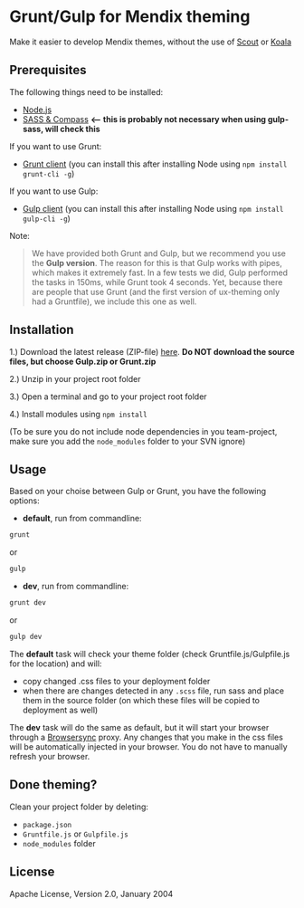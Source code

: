 # Grunt/Gulp for Mendix theming

Make it easier to develop Mendix themes, without the use of [Scout](https://world.mendix.com/display/public/howto50/Create+a+custom+theme+with+the+Mendix+UI+Framework) or [Koala](https://world.mendix.com/display/public/howto50/Setup+Mendix+UI+Framework+with+Koala)

## Prerequisites

The following things need to be installed:
* [Node.js](https://nodejs.org/en/)
* [SASS & Compass](http://thesassway.com/beginner/getting-started-with-sass-and-compass) **<-- this is probably not necessary when using gulp-sass, will check this**

If you want to use Grunt:
* [Grunt client](http://gruntjs.com/getting-started) (you can install this after installing Node using ```npm install grunt-cli -g```)

If you want to use Gulp:
* [Gulp client](https://github.com/gulpjs/gulp/blob/master/docs/getting-started.md) (you can install this after installing Node using ```npm install gulp-cli -g```)

Note:
> We have provided both Grunt and Gulp, but we recommend you use the **Gulp version**. The reason for this is that Gulp works with pipes, which makes it extremely fast. In a few tests we did, Gulp performed the tasks in 150ms, while Grunt took 4 seconds. Yet, because there are people that use Grunt (and the first version of ux-theming only had a Gruntfile), we include this one as well.

## Installation

1.) Download the latest release (ZIP-file) [here](https://github.com/JelteMX/ux-grunt-theming/releases). **Do NOT download the source files, but choose Gulp.zip or Grunt.zip**

2.) Unzip in your project root folder

3.) Open a terminal and go to your project root folder

4.) Install modules using ```npm install```

(To be sure you do not include node dependencies in you team-project, make sure you add the ``node_modules`` folder to your SVN ignore)

## Usage

Based on your choise between Gulp or Grunt, you have the following options:

* **default**, run from commandline:

```bash
grunt
```

or 

```bash
gulp
```

* **dev**, run from commandline:

```bash
grunt dev
```

or 

```bash
gulp dev
```

The **default** task will check your theme folder (check Gruntfile.js/Gulpfile.js for the location) and will:
* copy changed .css files to your deployment folder
* when there are changes detected in any ```.scss``` file, run sass and place them in the source folder (on which these files will be copied to deployment as well)

The **dev** task will do the same as default, but it will start your browser through a [Browsersync](http://www.browsersync.io/docs/grunt/) proxy. Any changes that you make in the css files will be automatically injected in your browser. You do not have to manually refresh your browser.

## Done theming?

Clean your project folder by deleting:
* ```package.json```
* ```Gruntfile.js``` or ```Gulpfile.js```
* ```node_modules``` folder

## License

Apache License, Version 2.0, January 2004
